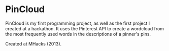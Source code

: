 PinCloud
========

PinCloud is my first programming project, as well as the first project I created at a hackathon. It uses the Pinterest API to create a wordcloud from the most frequently used words in the descriptions of a pinner's pins.

Created at MHacks (2013).
